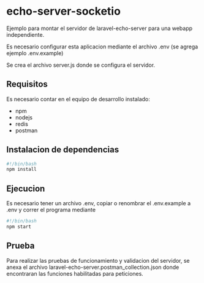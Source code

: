 # echo-server-socketio

Ejemplo para montar el servidor de laravel-echo-server para una webapp independiente.

Es necesario configurar esta aplicacion mediante el archivo .env (se agrega ejemplo .env.example)

Se crea el archivo server.js donde se configura el servidor.

## Requisitos

Es necesario contar en el equipo de desarrollo instalado:

- npm
- nodejs 
- redis
- postman

## Instalacion de dependencias

```bash
#!/bin/bash
npm install
```

## Ejecucion

Es necesario tener un archivo .env, copiar o renombrar el .env.example a .env y correr el programa mediante

```bash
#!/bin/bash
npm start
```

## Prueba

Para realizar las pruebas de funcionamiento y validacion del servidor, se anexa el archivo
laravel-echo-server.postman_collection.json donde encontraran las funciones habilitadas para peticiones.
